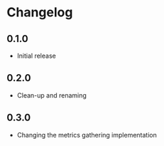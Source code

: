 # Changelog


## 0.1.0
* Initial release
## 0.2.0
* Clean-up and renaming
## 0.3.0
* Changing the metrics gathering implementation
